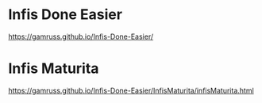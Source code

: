 # Infis Done Easier
https://gamruss.github.io/Infis-Done-Easier/

# Infis Maturita

https://gamruss.github.io/Infis-Done-Easier/InfisMaturita/infisMaturita.html
